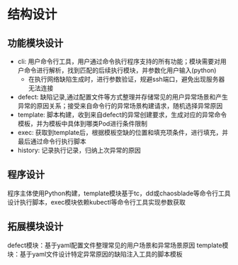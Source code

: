 # 结构设计

## 功能模块设计

- cli: 用户命令行工具，用户通过命令执行程序支持的所有功能；模块需要对用户命令进行解析，找到匹配的后续执行模块，并参数化用户输入(python)
    - 在执行网络缺陷生成时，进行参数验证，规避ssh端口，避免出现服务器无法连接
- defect: 缺陷记录,通过配置文件等方式整理并存储常见的用户异常场景和产生异常的原因关系；接受来自命令行的异常场景构建请求，随机选择异常原因
- template: 脚本构建，收到来自defect的异常创建要求，生成对应的异常命令模板，并为模板中具体到哪类Pod进行条件限制
- exec: 获取到template后，根据模板空缺的位置和填充项条件，进行填充，并最后通过命令行执行脚本
- history: 记录执行记录，归纳上次异常的原因

## 程序设计

程序主体使用Python构建，template模块基于tc，dd或chaosblade等命令行工具设计执行脚本，exec模块依赖kubectl等命令行工具实现参数获取

## 拓展模块设计

defect模块：基于yaml配置文件整理常见的用户场景和异常场景原因
template模块：基于yaml文件设计特定异常原因的缺陷注入工具的脚本模板